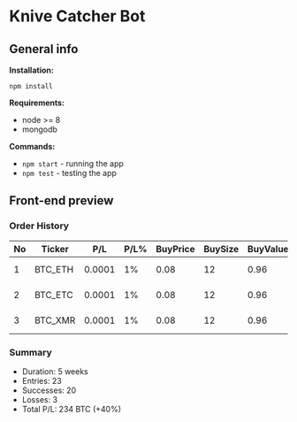 # Knive Catcher Bot

## General info

**Installation:**

`npm install`

**Requirements:**
* node >= 8
* mongodb

**Commands:**

* `npm start` - running the app
* `npm test` - testing the app

## Front-end preview

### Order History

No | Ticker | P/L | P/L% | BuyPrice | BuySize | BuyValue | SellPrice | SellSize | SellValue | Created | Finished
--- | --- | --- | --- | --- | --- | --- | --- | --- | --- | --- | ---
1 | BTC_ETH | 0.0001 | 1% | 0.08 | 12 | 0.96 | 234 | 0.084 | 12 | 12:23:34 24.06.1986 | 12:23:34 24.05.1987
2 | BTC_ETC | 0.0001 | 1% | 0.08 | 12 | 0.96 | 234 | 0.084 | 12 | 12:23:34 24.06.1986 | 12:23:34 24.05.1987
3 | BTC_XMR | 0.0001 | 1% | 0.08 | 12 | 0.96 | 234 | 0.084 | 12 | 12:23:34 24.06.1986 | 12:23:34 24.05.1987

### Summary

* Duration: 5 weeks
* Entries: 23
* Successes: 20
* Losses: 3
* Total P/L: 234 BTC (+40%)
